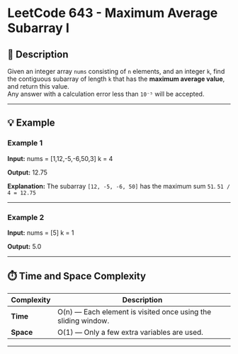 # LeetCode 643 - Maximum Average Subarray I

## 🧩 Description
Given an integer array `nums` consisting of `n` elements, and an integer `k`, find the contiguous subarray of length `k` that has the **maximum average value**, and return this value.  
Any answer with a calculation error less than `10⁻⁵` will be accepted.

---

## 💡 Example

### Example 1
**Input:**
nums = [1,12,-5,-6,50,3]
k = 4


**Output:**
12.75


**Explanation:**
The subarray `[12, -5, -6, 50]` has the maximum sum `51`.
`51 / 4 = 12.75`

---

### Example 2
**Input:**
nums = [5]
k = 1


**Output:**
5.0


---

## ⏱️ Time and Space Complexity

| Complexity | Description |
|-------------|--------------|
| **Time** | O(n) — Each element is visited once using the sliding window. |
| **Space** | O(1) — Only a few extra variables are used. |

---